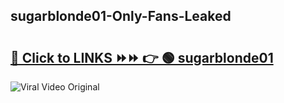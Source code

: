 
 ## sugarblonde01-Only-Fans-Leaked

# <h2><a href="https://clipsfans.com/sugarblonde01&ref=git">🔗 Click to LINKS ⏩⏩ 👉 🟢 sugarblonde01 </a></h2>

<a href="https://clipsfans.com/sugarblonde01&ref=git" rel="nofollow" data-target="animated-image.originalLink"><img src="https://i.ibb.co.com/xMMVF88/686577567.gif" alt="Viral Video Original" style="max-width: 100%; display: inline-block;" data-target="animated-image.originalImage"></a>
